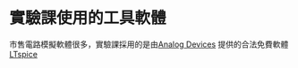 # 實驗課使用的工具軟體
市售電路模擬軟體很多，實驗課採用的是由[Analog Devices](https://en.wikipedia.org/wiki/Analog_Devices) 提供的合法免費軟體 [LTspice](https://www.analog.com/en/design-center/design-tools-and-calculators/ltspice-simulator.html)
